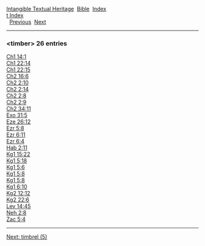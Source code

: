 [Intangible Textual Heritage](../../index)  [Bible](../index) 
[Index](index)   
[t Index](_t_)  
  [Previous](c11598)  [Next](c11600) 

------------------------------------------------------------------------

### &lt;timber&gt; 26 entries

[Ch1 14:1](../kjv/ch1014.htm#001)  
[Ch1 22:14](../kjv/ch1022.htm#014)  
[Ch1 22:15](../kjv/ch1022.htm#015)  
[Ch2 16:6](../kjv/ch2016.htm#006)  
[Ch2 2:10](../kjv/ch2002.htm#010)  
[Ch2 2:14](../kjv/ch2002.htm#014)  
[Ch2 2:8](../kjv/ch2002.htm#008)  
[Ch2 2:9](../kjv/ch2002.htm#009)  
[Ch2 34:11](../kjv/ch2034.htm#011)  
[Exo 31:5](../kjv/exo031.htm#005)  
[Eze 26:12](../kjv/eze026.htm#012)  
[Ezr 5:8](../kjv/ezr005.htm#008)  
[Ezr 6:11](../kjv/ezr006.htm#011)  
[Ezr 6:4](../kjv/ezr006.htm#004)  
[Hab 2:11](../kjv/hab002.htm#011)  
[Kg1 15:22](../kjv/kg1015.htm#022)  
[Kg1 5:18](../kjv/kg1005.htm#018)  
[Kg1 5:6](../kjv/kg1005.htm#006)  
[Kg1 5:8](../kjv/kg1005.htm#008)  
[Kg1 5:8](../kjv/kg1005.htm#008)  
[Kg1 6:10](../kjv/kg1006.htm#010)  
[Kg2 12:12](../kjv/kg2012.htm#012)  
[Kg2 22:6](../kjv/kg2022.htm#006)  
[Lev 14:45](../kjv/lev014.htm#045)  
[Neh 2:8](../kjv/neh002.htm#008)  
[Zac 5:4](../kjv/zac005.htm#004)  

------------------------------------------------------------------------

[Next: timbrel (5)](c11600)

